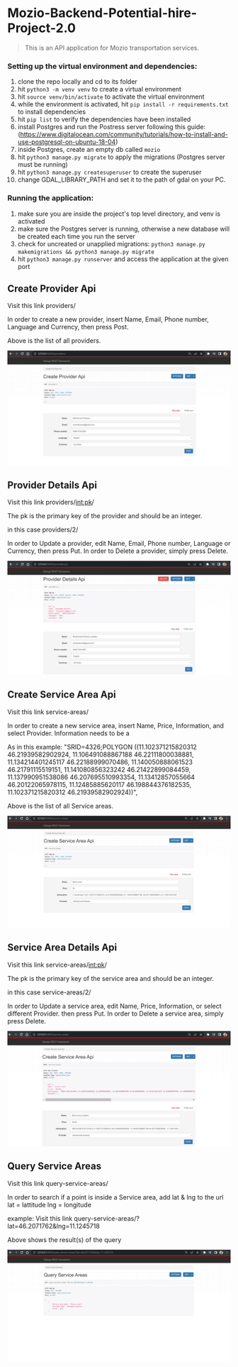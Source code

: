 # Mozio-Backend-Potential-hire-Project-2.0

> This is an API application for Mozio transportation services.

### Setting up the virtual environment and dependencies:
1. clone the repo locally and cd to its folder
2. hit `python3 -m venv venv` to create a virtual environment
3. hit `source venv/bin/activate` to activate the virtual environment
4. while the environment is activated, hit `pip install -r requirements.txt` to install dependencies
5. hit `pip list` to verify the dependencies have been installed
6. install Postgres and run the Postress server following this guide: (https://www.digitalocean.com/community/tutorials/how-to-install-and-use-postgresql-on-ubuntu-18-04)
7. inside Postgres, create an empty db called `mozio` 
8. hit `python3 manage.py migrate` to apply the migrations (Postgres server must be running)
9. hit `python3 manage.py createsuperuser` to create the superuser
10. change GDAL_LIBRARY_PATH and set it to the path of gdal on your PC.

### Running the application:
1. make sure you are inside the project's top level directory, and venv is activated
2. make sure the Postgres server is running, otherwise a new database will be created each time you run the server
3. check for uncreated or unapplied migrations: `python3 manage.py makemigrations && python3 manage.py migrate`
4. hit `python3 manage.py runserver` and access the application at the given port


## Create Provider Api

Visit this link providers/

In order to create a new provider, insert Name, Email, Phone number, Language and Currency, then press Post.

Above is the list of all providers.

![create Provider](mozio/media/create-provider.png)

## Provider Details Api

Visit this link providers/<int:pk>/

The pk is the primary key of the provider and should be an integer.

in this case providers/2/

In order to Update a provider, edit Name, Email, Phone number, Language or Currency, then press Put.
In order to Delete a provider, simply press Delete.

![Update Provider](mozio/media/update-provider.png)

## Create Service Area Api

Visit this link service-areas/

In order to create a new service area, insert Name, Price, Information, and select Provider.
Information needs to be a 

As in this example:
"SRID=4326;POLYGON ((11.102371215820312 46.21939582902924, 11.106491088867188 46.22111800038881, 11.134214401245117 46.22188999070486, 11.140050888061523 46.21791115519151, 11.141080856323242 46.21422899084459, 11.137990951538086 46.207695510993354, 11.13412857055664 46.20122065978115, 11.12485885620117 46.198844376182535, 11.102371215820312 46.21939582902924))",

Above is the list of all Service areas.

![create Service Area](mozio/media/create-service-area.png)

## Service Area Details Api

Visit this link service-areas/<int:pk>/

The pk is the primary key of the service area and should be an integer.

in this case service-areas/2/

In order to Update a service area, edit Name, Price, Information, or select different Provider. then press Put.
In order to Delete a service area, simply press Delete.

![Update Service Area](mozio/media/update-service-area.png)

## Query Service Areas

Visit this link query-service-areas/

In order to search if a point is inside a Service area, add lat & lng to the url
lat = lattitude
lng = longitude 

example:
Visit this link query-service-areas/?lat=46.2071762&lng=11.1245718

Above shows the result(s) of the query

![Query Service Areas](mozio/media/query.png)